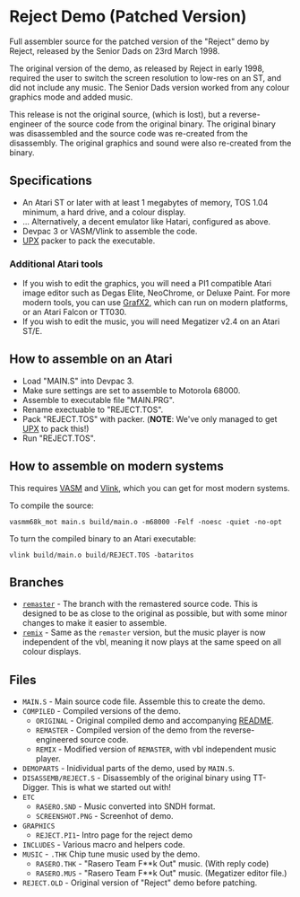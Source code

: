 # Reject Demo (Patched Version)

Full assembler source for the patched version of the "Reject" demo by Reject, released by the Senior Dads on 23rd March 1998.

The original version of the demo, as released by Reject in early 1998, required the user to switch the screen resolution to low-res on an ST, and did not include any music. The Senior Dads version worked from any colour graphics mode and added music.

This release is not the original source, (which is lost), but a reverse-engineer of the source code from the original binary. The original binary was disassembled and the source code was re-created from the disassembly. The original graphics and sound were also re-created from the binary.

## Specifications

* An Atari ST or later with at least 1 megabytes of memory, TOS 1.04 minimum, a hard drive, and a colour display.
* ... Alternatively, a decent emulator like Hatari, configured as above.
* Devpac 3 or VASM/Vlink to assemble the code.
* [UPX](https://upx.github.io/) packer to pack the executable.

### Additional Atari tools

* If you wish to edit the graphics, you will need a PI1 compatible Atari image editor such as Degas Elite, NeoChrome, or Deluxe Paint. For more modern tools, you can use [GrafX2](http://grafx2.chez.com/), which can run on modern platforms, or an Atari Falcon or TT030.
* If you wish to edit the music, you will need Megatizer v2.4 on an Atari ST/E.

## How to assemble on an Atari

* Load "MAIN.S" into Devpac 3.
* Make sure settings are set to assemble to Motorola 68000.
* Assemble to executable file "MAIN.PRG".
* Rename exectuable to "REJECT.TOS".
* Pack "REJECT.TOS" with packer. (**NOTE**: We've only managed to get [UPX](https://upx.github.io/) to pack this!)
* Run "REJECT.TOS".

## How to assemble on modern systems

This requires [VASM](http://sun.hasenbraten.de/vasm/) and [Vlink](http://www.compilers.de/vlink.html), which you can get for most modern systems.

To compile the source:

```vasmm68k_mot main.s build/main.o -m68000 -Felf -noesc -quiet -no-opt```

To turn the compiled binary to an Atari executable:

```vlink build/main.o build/REJECT.TOS -bataritos```

## Branches

* [`remaster`](https://github.com/theseniordads/reject/tree/remaster) - The branch with the remastered source code. This is designed to be as close to the original as possible, but with some minor changes to make it easier to assemble.
* [`remix`](https://github.com/theseniordads/reject/tree/remix) - Same as the `remaster` version, but the music player is now independent of the vbl, meaning it now plays at the same speed on all colour displays.

## Files

* `MAIN.S` - Main source code file. Assemble this to create the demo.
* `COMPILED` - Compiled versions of the demo.
  * `ORIGINAL` - Original compiled demo and accompanying [README](https://github.com/theseniordads/reject/blob/main/COMPILED/ORIGINAL/README.TXT).
  * `REMASTER` - Compiled version of the demo from the reverse-engineered source code.
  * `REMIX` - Modified version of `REMASTER`, with vbl independent music player.
* `DEMOPARTS` - Inidividual parts of the demo, used by `MAIN.S`.
* `DISASSEMB/REJECT.S` - Disassembly of the original binary using TT-Digger. This is what we started out with!
* `ETC`
  * `RASERO.SND` - Music converted into SNDH format.
  * `SCREENSHOT.PNG` - Screenhot of demo.
* `GRAPHICS`
  * `REJECT.PI1`- Intro page for the reject demo
* `INCLUDES` - Various macro and helpers code.
* `MUSIC` - `.THK` Chip tune music used by the demo.
  * `RASERO.THK` - "Rasero Team F**k Out" music. (With reply code)
  * `RASERO.MUS` - "Rasero Team F**k Out" music. (Megatizer editor file.)
* `REJECT.OLD` - Original version of "Reject" demo before patching.
